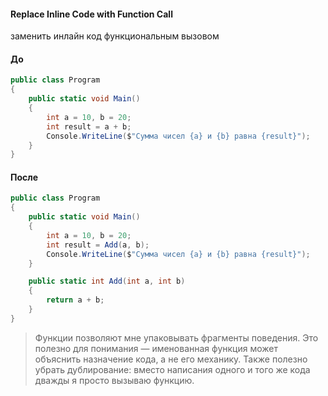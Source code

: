 #### Replace Inline Code with Function Call
заменить инлайн код функциональным вызовом

#### До
```cs
public class Program
{
    public static void Main()
    {
        int a = 10, b = 20;
        int result = a + b;
        Console.WriteLine($"Сумма чисел {a} и {b} равна {result}");
    }
}
```
#### После
```cs
public class Program
{
    public static void Main()
    {
        int a = 10, b = 20;
        int result = Add(a, b);
        Console.WriteLine($"Сумма чисел {a} и {b} равна {result}");
    }

    public static int Add(int a, int b)
    {
        return a + b;
    }
}
```
> Функции позволяют мне упаковывать фрагменты поведения. Это полезно для понимания — именованная функция может объяснить назначение кода, а не его механику. Также полезно убрать дублирование: вместо написания одного и того же кода
дважды я просто вызываю функцию. 
